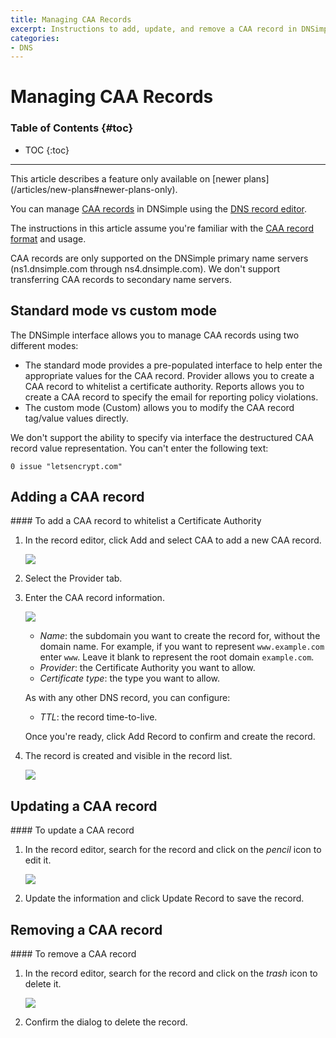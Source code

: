 ```yaml
---
title: Managing CAA Records
excerpt: Instructions to add, update, and remove a CAA record in DNSimple.
categories:
- DNS
---
```


# Managing CAA Records

### Table of Contents {#toc}

* TOC
{:toc}

---

<info>
This article describes a feature only available on [newer plans](/articles/new-plans#newer-plans-only).
</info>

You can manage [CAA records](/articles/caa-record) in DNSimple using the [DNS record editor](/articles/record-editor).

The instructions in this article assume you're familiar with the [CAA record format](/articles/caa-record#record-format) and usage.

<note>
CAA records are only supported on the DNSimple primary name servers (ns1.dnsimple.com through ns4.dnsimple.com). We don't support transferring CAA records to secondary name servers.
</note>


## Standard mode vs custom mode

The DNSimple interface allows you to manage CAA records using two different modes:

- The standard mode provides a pre-populated interface to help enter the appropriate values for the CAA record. <label>Provider</label> allows you to create a CAA record to whitelist a certificate authority. <label>Reports</label> allows you to create a CAA record to specify the email for reporting policy violations.
- The custom mode (<label>Custom</label>) allows you to modify the CAA record tag/value values directly.

We don't support the ability to specify via interface the destructured CAA record value representation. You can't enter the following text:

```
0 issue "letsencrypt.com"
```


## Adding a CAA record

<div class="section-steps" markdown="1">
#### To add a CAA record to whitelist a Certificate Authority

1.  In the record editor, click <label>Add</label> and select <label>CAA</label> to add a new CAA record.

    ![](/files/record-caa-create-select.png)

1.  Select the <label>Provider</label> tab.

1.  Enter the CAA record information.

    ![](/files/record-caa-create-new.png)

    - _Name_: the subdomain you want to create the record for, without the domain name. For example, if you want to represent `www.example.com` enter `www`. Leave it blank to represent the root domain `example.com`.
    - _Provider_: the Certificate Authority you want to allow.
    - _Certificate type_: the type you want to allow.

    As with any other DNS record, you can configure:

    - _TTL_: the record time-to-live.

    Once you're ready, click <label>Add Record</label> to confirm and create the record.

1.  The record is created and visible in the record list.

    ![](/files/record-caa-item.png)

</div>


## Updating a CAA record

<div class="section-steps" markdown="1">
#### To update a CAA record

1.  In the record editor, search for the record and click on the _pencil_ icon to edit it.

    ![](/files/record-caa-item-edit.png)

1.  Update the information and click <label>Update Record</label> to save the record.
</div>


## Removing a CAA record

<div class="section-steps" markdown="1">
#### To remove a CAA record

1.  In the record editor, search for the record and click on the _trash_ icon to delete it.

    ![](/files/record-caa-item-delete.png)

1.  Confirm the dialog to delete the record.
</div>
